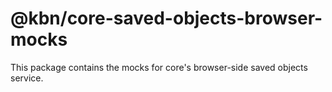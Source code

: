 # @kbn/core-saved-objects-browser-mocks

This package contains the mocks for core's browser-side saved objects service.
